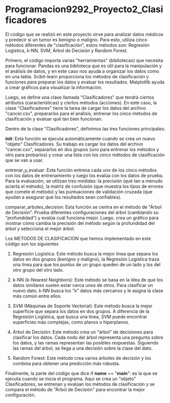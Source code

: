 # Programacion9292_Proyecto2_Clasificadores

El código que se realizó en este proyecto sirve para analizar datos médicos y predecir si un tumor es benigno o maligno. Para esto, utiliza cinco métodos diferentes de "clasificación", estos métodos son: Regresión Logística, k-NN, SVM, Árbol de Decisión y Random Forest.

Primero, el código importa varias "herramientas" (bibliotecas) que necesita para funcionar. Pandas es una biblioteca que es útil para la manipulación y el análisis de datos, y en este caso nos ayuda a organizar los datos como en una tabla. Scikit-learn proporciona los métodos de clasificación y funciones para preparar los datos y evaluar los resultados. Matplotlib ayuda a crear gráficos para visualizar la información.

Luego, se define una clase llamada "Clasificadores" que tendrá ciertos atributos (características) y ciertos métodos (acciones). En este caso, la clase "Clasificadores" tiene la tarea de cargar los datos del archivo "cancer.csv", prepararlos para el análisis, entrenar los cinco métodos de clasificación y evaluar qué tan bien funcionan.

Dentro de la clase "Clasificadores", definimos las tres funciones principales:

__init__: Esta función se ejecuta automáticamente cuando se crea un nuevo "objeto" Clasificadores. Su trabajo es cargar los datos del archivo "cancer.csv", separarlos en dos grupos (uno para entrenar los métodos y otro para probarlos) y crear una lista con los cinco métodos de clasificación que se van a usar.

entrenar_y_evaluar: Esta función entrena cada uno de los cinco métodos con los datos de entrenamiento y luego los evalúa con los datos de prueba. Para la evaluación, se utilizan tres medidas: la precisión (qué tan a menudo acierta el método), la matriz de confusión (que muestra los tipos de errores que comete el método) y las puntuaciones de validación cruzada (que ayudan a asegurar que los resultados sean confiables).

comparar_arboles_decision: Esta función se centra en el método de "Árbol de Decisión". Prueba diferentes configuraciones del árbol (cambiando su "profundidad") y evalúa cuál funciona mejor. Luego, crea un gráfico para mostrar cómo cambia la precisión del método según la profundidad del árbol y selecciona el mejor árbol.

Los METODOS DE CLASIFICACION que hemos implementado en este código son los siguientes

1. Regresión Logística: Este método busca la mejor línea que separa los datos en dos grupos (benigno y maligno), la Regresión Logística traza una línea para que los puntos de un grupo queden de un lado y los del otro grupo del otro lado.

2. k-NN (k-Nearest Neighbors): Este método se basa en la idea de que los datos similares suelen estar cerca unos de otros. Para clasificar un nuevo dato, k-NN busca los "k" datos más cercanos y le asigna la clase más común entre ellos.

3. SVM (Máquinas de Soporte Vectorial): Este método busca la mejor superficie que separa los datos en dos grupos. A diferencia de la Regresión Logística, que busca una línea, SVM puede encontrar superficies más complejas, como planos o hiperplanos.
  
4. Árbol de Decisión: Este método crea un "árbol" de decisiones para clasificar los datos. Cada nodo del árbol representa una pregunta sobre los datos, y las ramas representan las posibles respuestas. Siguiendo las ramas del árbol, se llega a una decisión sobre la clase del dato.

5. Random Forest: Este método crea varios árboles de decisión y los combina para obtener una predicción más robusta.


Finalmente, la parte del código que dice if __name__ == "__main__": es la que se ejecuta cuando se inicia el programa. Aquí se crea un "objeto" Clasificadores, se entrenan y evalúan los métodos de clasificación y se compara el método de "Árbol de Decisión" para encontrar la mejor configuración. 
